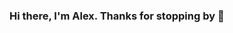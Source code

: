 ### Hi there, I'm Alex. Thanks for stopping by 👋

<!--
**AlRiley90/AlRiley90** is a ✨ _special_ ✨ repository because its `README.md` (this file) appears on your GitHub profile.

Here are some ideas to get you started:

- 🔭 I’m currently working on a Hangman game that utilizes java in the command line
- 🌱 I’m currently learning how to become the best full stack web developer that I can be, and absorbing new knowledge at every opportunity I get
- 👯 I’m looking to collaborate on creating awesome graphics that enhance the user's experience on web applications I design
- 🤔 I’m looking for help with learning how to become a better front end developer and knowing which practices are best to become habits when coding
- 💬 Ask me about what I can do to help you or your company, and how we can learn and grow together
- 📫 How to reach me: I currently live in San Antonio and can be reached at alex.riley.ar12@gmail.com or my LinkedIn page https://www.linkedin.com/in/alexander-s-riley/
- 😄 Pronouns: He/Him/His
- ⚡ Fun fact: I love to spend my spare time watching movies, discovering a new show on some streaming platform, reading a book about someone influential, and have recently discovered that I have a true passion for coding. I enjoy the feeling of knowing that people can see and interact with my work, however, I do have a pretty thorough understanding of several backend languages. Every chance I get to learn something new I want to take advantage of. 
- My favorite quote: "I never lose, I win or I learn" - Nelson Mandela
-->
